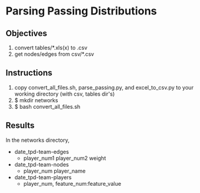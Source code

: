 # Parsing Passing Distributions

## Objectives
1. convert tables/*.xls(x) to .csv
2. get nodes/edges from csv/*.csv

## Instructions

1. copy convert_all_files.sh, parse_passing.py, and excel_to_csv.py
to your working directory (with csv, tables dir's)
2. $ mkdir networks
3. $ bash convert_all_files.sh

## Results
In the networks directory,
- date_tpd-team-edges
    * player_num1 player_num2 weight
- date_tpd-team-nodes
    * player_num player_name
- date_tpd-team-players
    * player_num, feature_num:feature_value


